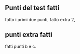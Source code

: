 ## Punti del test fatti

fatto i primi due punti, 
fatto extra 2,

## punti extra fatti

fatti punti b e c.